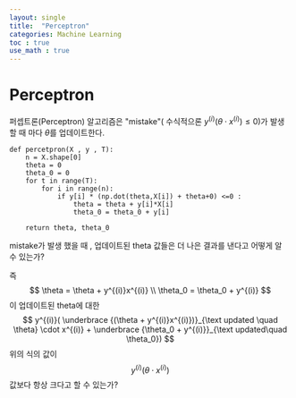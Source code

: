 ```yaml
---
layout: single
title:  "Perceptron"
categories: Machine Learning
toc : true
use_math : true
---
```




# Perceptron



퍼셉트론(Perceptron) 알고리즘은 "mistake"( 수식적으론 $y^{(i)}(\theta \cdot x^{(i)}) \le 0$)가 발생 할 때 마다 $\theta$를 업데이트한다.

```
def percetpron(X , y , T):
    n = X.shape[0]
    theta = 0
    theta_0 = 0
    for t in range(T): 
        for i in range(n):
            if y[i] * (np.dot(theta,X[i]) + theta+0) <=0 :
                theta = theta + y[i]*X[i]
                theta_0 = theta_0 + y[i]
    
    return theta, theta_0
```



mistake가 발생 했을 때 , 업데이트된 theta 값들은 더 나은 결과를 낸다고 어떻게 알 수 있는가?

즉 
$$
\theta = \theta + y^{(i)}x^{(i)} \\
\theta_0 = \theta_0 + y^{(i)}
$$
이 업데이트된 theta에 대한 
$$
y^{(i)}( \underbrace {(\theta + y^{(i)}x^{(i)})}_{\text updated \quad \theta} \cdot x^{(i)} + \underbrace {\theta_0 + y^{(i)}}_{\text updated\quad \theta_0})
$$
위의 식의 값이 
$$
y^{(i)}(\theta \cdot x^{(i)})
$$
값보다 항상 크다고 할 수 있는가?